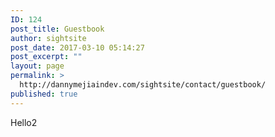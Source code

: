 ```yaml
---
ID: 124
post_title: Guestbook
author: sightsite
post_date: 2017-03-10 05:14:27
post_excerpt: ""
layout: page
permalink: >
  http://dannymejiaindev.com/sightsite/contact/guestbook/
published: true
---
```


Hello2
